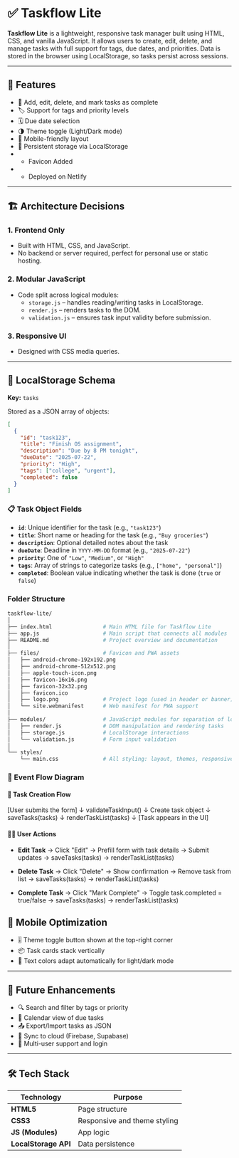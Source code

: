 # ✅ Taskflow Lite

**Taskflow Lite** is a lightweight, responsive task manager built using HTML, CSS, and vanilla JavaScript. It allows users to create, edit, delete, and manage tasks with full support for tags, due dates, and priorities. Data is stored in the browser using LocalStorage, so tasks persist across sessions.

---

## 🚀 Features

- 📌 Add, edit, delete, and mark tasks as complete
- 🏷️ Support for tags and priority levels
- 🗓️ Due date selection
- 🌗 Theme toggle (Light/Dark mode)
- 📱 Mobile-friendly layout
- 💾 Persistent storage via LocalStorage
-  - Favicon Added
-  - Deployed on Netlify

---

## 🏗️ Architecture Decisions

### 1. **Frontend Only**
- Built with HTML, CSS, and JavaScript.
- No backend or server required, perfect for personal use or static hosting.

### 2. **Modular JavaScript**
- Code split across logical modules:
  - `storage.js` – handles reading/writing tasks in LocalStorage.
  - `render.js` – renders tasks to the DOM.
  - `validation.js` – ensures task input validity before submission.

### 3. **Responsive UI**
- Designed with CSS media queries.

---

## 💾 LocalStorage Schema

**Key:** `tasks`

Stored as a JSON array of objects:

```json
[
  {
    "id": "task123",
    "title": "Finish OS assignment",
    "description": "Due by 8 PM tonight",
    "dueDate": "2025-07-22",
    "priority": "High",
    "tags": ["college", "urgent"],
    "completed": false
  }
]
```

### 📋 Task Object Fields

- **`id`**: Unique identifier for the task (e.g., `"task123"`)
- **`title`**: Short name or heading for the task (e.g., `"Buy groceries"`)
- **`description`**: Optional detailed notes about the task
- **`dueDate`**: Deadline in `YYYY-MM-DD` format (e.g., `"2025-07-22"`)
- **`priority`**: One of `"Low"`, `"Medium"`, or `"High"`
- **`tags`**: Array of strings to categorize tasks (e.g., `["home", "personal"]`)
- **`completed`**: Boolean value indicating whether the task is done (`true` or `false`)

### Folder Structure
```bash
taskflow-lite/
│
├── index.html                # Main HTML file for Taskflow Lite
├── app.js                    # Main script that connects all modules
├── README.md                 # Project overview and documentation
│
├── files/                    # Favicon and PWA assets
│   ├── android-chrome-192x192.png
│   ├── android-chrome-512x512.png
│   ├── apple-touch-icon.png
│   ├── favicon-16x16.png
│   ├── favicon-32x32.png
│   ├── favicon.ico
│   ├── logo.png              # Project logo (used in header or banner)
│   └── site.webmanifest      # Web manifest for PWA support
│
├── modules/                  # JavaScript modules for separation of logic
│   ├── render.js             # DOM manipulation and rendering tasks
│   ├── storage.js            # LocalStorage interactions
│   └── validation.js         # Form input validation
│
└── styles/
    └── main.css              # All styling: layout, themes, responsiveness

```

### 🔄 Event Flow Diagram

#### 📝 Task Creation Flow

[User submits the form]
↓
validateTaskInput()
↓
Create task object
↓
saveTasks(tasks)
↓
renderTaskList(tasks)
↓
[Task appears in the UI]


#### 🧑‍💻 User Actions

- **Edit Task**
→ Click "Edit"
→ Prefill form with task details
→ Submit updates
→ saveTasks(tasks)
→ renderTaskList(tasks)


- **Delete Task**
→ Click "Delete"
→ Show confirmation
→ Remove task from list
→ saveTasks(tasks)
→ renderTaskList(tasks)


- **Complete Task**
→ Click "Mark Complete"
→ Toggle task.completed = true/false
→ saveTasks(tasks)
→ renderTaskList(tasks)

## 📱 Mobile Optimization

- 🎚️ Theme toggle button shown at the top-right corner
- 📦 Task cards stack vertically
- 🎨 Text colors adapt automatically for light/dark mode

---

## 🌱 Future Enhancements

- 🔍 Search and filter by tags or priority  
- 📅 Calendar view of due tasks  
- 📤 Export/Import tasks as JSON  
- 🔄 Sync to cloud (Firebase, Supabase)  
- 🔐 Multi-user support and login  

---

## 🛠️ Tech Stack

| Technology           | Purpose                        |
|----------------------|--------------------------------|
| **HTML5**            | Page structure                 |
| **CSS3**             | Responsive and theme styling   |
| **JS (Modules)**     | App logic                      |
| **LocalStorage API** | Data persistence               |

